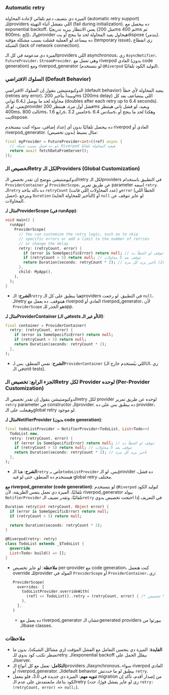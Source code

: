 ### Automatic retry

الميزة دي بتضيف دعم تلقائي لإعادة المحاولة (automatic retry support) للـproviders اللي بتفشل أثناء التهيئة (fail during initialization). ده بيحصل مع exponential backoff، يعني الانتظار بيزيد تدريجيًا (مثل 200ms ثم 400ms ثم 800ms، إلخ)، والـprovider هيحاول يعيد المحاولة لحد ما ينجح أو يتdispose (يتدمر). ده بيساعد لو العملية فشلت بسبب مشكلة مؤقتة (temporary issue)، زي انقطاع الشبكة (lack of network connection).

الميزة دي مدعومة في كل الـproviders اللي asynchronous، زي `AsyncNotifier`، `FutureProvider`، `StreamProvider`. وهي تعمل مع riverpod العادي (بدون code generation) ومع riverpod_generator (لو بتستخدم `@Riverpod` لتوليد الكود تلقائيًا).

### السلوك الافتراضي (Default Behavior)

الدوكيومنتيشن بتقول إن السلوك الافتراضي (default behavior) بيعيد المحاولة لأي خطأ (retries any error)، وبيبدأ بتأخير 200ms (200ms delay) اللي بيتضاعف بعد كل محاولة لحد ما يوصل لـ6.4 ثواني (doubles after each retry up to 6.4 seconds). يعني، لو الـprovider فشل أول مرة، هينتظر 200ms ويعيد، لو فشل تاني هينتظر 400ms، ثالث 800ms، رابع 1.6s، خامس 3.2s، سادس 6.4s، وهكذا لحد ما ينجح أو يتdispose.

ده بيحصل تلقائيًا بدون أي إعداد إضافي، سواء كنت بتستخدم riverpod العادي أو riverpod_generator. مثال بسيط (بدون تخصيص):

```dart
final myProvider = FutureProvider<int>((ref) async {
  // لو ده فشل بسبب شبكة، Riverpod هيعيد المحاولة تلقائيًا
  return await fetchDataFromServer();
});

```

### تخصيص الـRetry لكل الـProviders (Global Customization)

الدوكيومنتيشن بتوضح إن تقدر تخصص الـretry لكل الـproviders في التطبيق باستخدام `ProviderContainer` أو `ProviderScope`، عن طريق تمرير parameter اسمه `retry`. الـ`retry` ده دالة بتاخد `retryCount` (عدد المحاولات اللي فاتت) و`error` (الخطأ اللي حصل)، وبترجع `Duration` (التأخير للمحاولة الجاية) أو `null` لو عايز تتوقف عن المحاولات.

**مثال لـProviderScope (في runApp)**:

```dart
void main() {
  runApp(
    ProviderScope(
      // You can customize the retry logic, such as to skip
      // specific errors or add a limit to the number of retries
      // or change the delay
      retry: (retryCount, error) {
        if (error is SomeSpecificError) return null; // تتوقف لو الخطأ ده
        if (retryCount > 5) return null; // تتوقف بعد 5 محاولات
        return Duration(seconds: retryCount * 2); // تأخير يزيد كل مرة (2s, 4s, 6s, إلخ)
      },
      child: MyApp(),
    ),
  );
}

```

- **الشرح**: الـ`retry` هنا بيطبق على كل الـproviders في التطبيق. لو رجعت `null`، الـretry هيتوقف. ده يعمل مع riverpod العادي أو riverpod_generator، لأن `ProviderScope` هو الجذر للـapp.

**مثال لـProviderContainer (في الـtests أو غير الـUI)**:

```dart
final container = ProviderContainer(
  retry: (retryCount, error) {
    if (error is SomeSpecificError) return null;
    if (retryCount > 5) return null;
    return Duration(seconds: retryCount * 2);
  },
);

```

- **الشرح**: نفس المنطق، بس لـ`ProviderContainer` (اللي بيُستخدم خارج الـUI، زي في الـunit tests).

### الجزء الرابع: تخصيص الـRetry لكل Provider لوحده (Per-Provider Customization)

الدوكيومنتيشن بتقول إن تقدر تخصص الـretry لكل provider لوحده عن طريق تمرير `retry` parameter في constructor الـprovider. ده بيطبق بس على ده provider، وهيغلب على الـglobal retry لو موجود.

**مثال لـNotifierProvider (بدون code generation)**:

```dart
final todoListProvider = NotifierProvider<TodoList, List<Todo>>(
  TodoList.new,
  retry: (retryCount, error) {
    if (error is SomeSpecificError) return null; // تتوقف لو الخطأ ده
    if (retryCount > 5) return null; // تتوقف بعد 5 محاولات
    return Duration(seconds: retryCount * 2); // تأخير يزيد كل مرة
  },
);

```

- **الشرح**: هنا الـ`retry` خاص بـ`todoListProvider` بس. لو الـprovider ده فشل، هيستخدم ده المنطق، حتى لو فيه global retry مختلف.

**مع riverpod_generator (code generation)**:
لو بتستخدم `@Riverpod` لتوليد الكود تلقائيًا، الميزة دي تعمل بنفس الطريقة، لأن riverpod_generator بيولد `NotifierProvider` تلقائيًا، وتقدر تضيف الـ`retry` في التعريف إذا احتجت تخصيص يدوي

```dart
Duration retry(int retryCount, Object error) {
  if (error is SomeSpecificError) return null;
  if (retryCount > 5) return null;

  return Duration(seconds: retryCount * 2);
}

@Riverpod(retry: retry)
class TodoList extends _$TodoList {
  @override
  List<Todo> build() => [];
}
```

- **ملاحظة**: لو عايز تخصيص per-provider مع code generation، كنت هتعمل override للـprovider المولد في `ProviderScope` أو `ProviderContainer`، زي:
    
    ```dart
    ProviderScope(
      overrides: [
        todoListProvider.overrideWith(
          (ref) => TodoList()..retry = (retryCount, error) { /* تخصيص */ },
        ),
      ],
    )
    
    ```
    
    - ده يعمل مع riverpod_generator عشان الـgenerated providers بيورثوا من الـbase classes.

### ملاحظات

- **الفايدة**: الميزة دي بتحسن التعامل مع الفشل المؤقت (زي مشاكل الشبكة)، بدون ما تضطر تكتب كود يدوي للـretry. الـexponential backoff بيقلل الحمل على الـserver.
- **التكامل**: تعمل مع كل أنواع الـproviders الـasynchronous، سواء riverpod العادي أو riverpod_generator. الـdefault behavior بيطبق لو ما حددتش `retry`.
- **تنويه مهم**: الميزة دي جديدة في 3.0، فلو بتعمل migration من إصدار أقدم، تأكد إن الكود بتاعك مايعتمدش على عدم الـretry (زي لو عايز يفشل فورًا، حدد `retry: (retryCount, error) => null;`).

